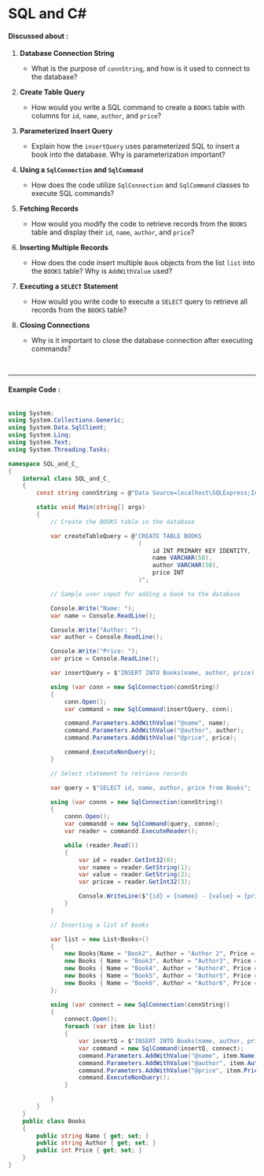 # SQL and C#

#### Discussed about :

1. **Database Connection String**

   - What is the purpose of `connString`, and how is it used to connect to the database?

2. **Create Table Query**

   - How would you write a SQL command to create a `BOOKS` table with columns for `id`, `name`, `author`, and `price`?

3. **Parameterized Insert Query**

   - Explain how the `insertQuery` uses parameterized SQL to insert a book into the database. Why is parameterization important?

4. **Using a `SqlConnection` and `SqlCommand`**

   - How does the code utilize `SqlConnection` and `SqlCommand` classes to execute SQL commands?

5. **Fetching Records**

   - How would you modify the code to retrieve records from the `BOOKS` table and display their `id`, `name`, `author`, and `price`?

6. **Inserting Multiple Records**

   - How does the code insert multiple `Book` objects from the list `list` into the `BOOKS` table? Why is `AddWithValue` used?

7. **Executing a `SELECT` Statement**

   - How would you write code to execute a `SELECT` query to retrieve all records from the `BOOKS` table?

8. **Closing Connections**

   - Why is it important to close the database connection after executing commands?

<br>

---

#### Example Code :

```c#

using System;
using System.Collections.Generic;
using System.Data.SqlClient;
using System.Linq;
using System.Text;
using System.Threading.Tasks;

namespace SQL_and_C_
{
    internal class SQL_and_C_
    {
        const string connString = @"Data Source=localhost\SQLExpress;Initial Catalog=Book_Library;Integrated Security=True";

        static void Main(string[] args)
        {
            // Create the BOOKS table in the database

            var createTableQuery = @"CREATE TABLE BOOKS
                                     (
                                         id INT PRIMARY KEY IDENTITY,
                                         name VARCHAR(50),
                                         author VARCHAR(50),
                                         price INT
                                     )";

            // Sample user input for adding a book to the database

            Console.Write("Name: ");
            var name = Console.ReadLine();

            Console.Write("Author: ");
            var author = Console.ReadLine();

            Console.Write("Price: ");
            var price = Console.ReadLine();

            var insertQuery = $"INSERT INTO Books(name, author, price) VALUES(@name, @author, @price)";

            using (var conn = new SqlConnection(connString))
            {
                conn.Open();
                var command = new SqlCommand(insertQuery, conn);

                command.Parameters.AddWithValue("@name", name);
                command.Parameters.AddWithValue("@author", author);
                command.Parameters.AddWithValue("@price", price);

                command.ExecuteNonQuery();
            }

            // Select statement to retrieve records

            var query = $"SELECT id, name, author, price from Books";

            using (var connn = new SqlConnection(connString))
            {
                connn.Open();
                var commandd = new SqlCommand(query, connn);
                var reader = commandd.ExecuteReader();

                while (reader.Read())
                {
                    var id = reader.GetInt32(0);
                    var namee = reader.GetString(1);
                    var value = reader.GetString(2);
                    var pricee = reader.GetInt32(3);

                    Console.WriteLine($"{id} = {namee} - {value} = {pricee}");
                }
            }

            // Inserting a list of books

            var list = new List<Books>()
            {
                new Books{Name = "Book2", Author = "Author 2", Price = 2000},
                new Books { Name = "Book3", Author = "Author3", Price = 150 },
                new Books { Name = "Book4", Author = "Author4", Price = 250 },
                new Books { Name = "Book5", Author = "Author5", Price = 300 },
                new Books { Name = "Book6", Author = "Author6", Price = 500 },
            };

            using (var connect = new SqlConnection(connString))
            {
                connect.Open();
                foreach (var item in list)
                {
                    var insertQ = $"INSERT INTO Books(name, author, price) VALUES(@name, @author, @price)";
                    var command = new SqlCommand(insertQ, connect);
                    command.Parameters.AddWithValue("@name", item.Name);
                    command.Parameters.AddWithValue("@author", item.Author);
                    command.Parameters.AddWithValue("@price", item.Price);
                    command.ExecuteNonQuery();
                }

            }
        }
    }
    public class Books
    {
        public string Name { get; set; }
        public string Author { get; set; }
        public int Price { get; set; }
    }
}

```
